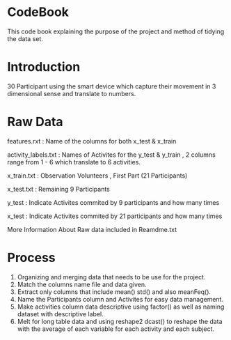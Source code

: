 # CodeBook

This code book explaining the purpose of the project and method of tidying the data set.

# Introduction

30 Participant using the smart device which capture their movement in 3 dimensional sense and translate to numbers.

# Raw Data

features.rxt : Name of the columns for both x_test & x_train

activity_labels.txt : Names of Activites for the y_test & y_train , 2 columns range from 1 - 6 which translate to 6 activities.

x_train.txt : Observation Volunteers , First Part (21 Participants)

x_test.txt : Remaining 9 Participants

y_test : Indicate Activites commited by 9 participants and how many times

x_test : Indicate Activites commited by 21 participants and how many times 

More Information About Raw data included in Reamdme.txt

# Process

1. Organizing and merging data that needs to be use for the project.
2. Match the columns name file and data given.
4. Extract only columns that include mean() std() and also meanFeq().
5. Name the Participants column and Activites for easy data management.
6. Make activities column data descriptive using factor() as well as naming dataset with descriptive label.
7. Melt for long table data and using reshape2 dcast() to reshape the data with the average of each variable for each activity and each subject.
